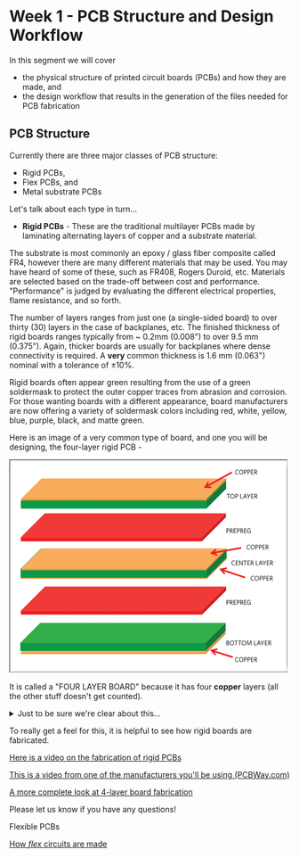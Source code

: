 # Week 1 - PCB Structure and Design Workflow

In this segment we will cover
* the physical structure of printed circuit boards (PCBs) and how they are made, and
* the design workflow that results in the generation of the files needed for PCB fabrication

## PCB Structure
Currently there are three major classes of PCB structure:
* Rigid PCBs,
* Flex PCBs, and
* Metal substrate PCBs

Let's talk about each type in turn...


* __Rigid PCBs__ - These are the traditional multilayer PCBs made by laminating alternating layers of copper and a substrate material.

The substrate is most commonly an epoxy / glass fiber composite called FR4, however there are many different materials that may be used. You may have heard of some of these, such as FR408, Rogers Duroid, etc. Materials are selected based on the trade-off between cost and performance. "Performance" is judged by evaluating the different electrical properties, flame resistance, and so forth.

The number of layers ranges from just one (a single-sided board) to over thirty (30) layers in the case of backplanes, etc. The finished thickness of rigid boards ranges typically from ~ 0.2mm (0.008") to over 9.5 mm (0.375"). Again, thicker boards are usually for backplanes where dense connectivity is required. A **very** common thickness is 1.6 mm (0.063") nominal with a tolerance of ±10%.

Rigid boards often appear green resulting from the use of a green soldermask to protect the outer copper traces from abrasion and corrosion. For those wanting boards with a different appearance, board manufacturers are now offering a variety of soldermask colors including red, white, yellow, blue, purple, black, and matte green.

Here is an image of a very common type of board, and one you will be designing, the four-layer rigid PCB -

<img src="../../Week_1/Images/4-layer.png" width="500"/>

It is called a "FOUR LAYER BOARD" because it has four __copper__ layers (all the other stuff doesn't get counted).

<details>
  <summary>Just to be sure we're clear about this...</summary>
  
  FOR A "FOUR" LAYER BOARD WE NEED:
  
1. Top Silkscreen ---------------------------------------> (Gerber file)
1. Top Soldermask ---------------------------------------> (Gerber file)
1. Top Copper -------------------------------------------> (Gerber file)
1. Inner Layer #1 ---------------------------------------> (Gerber file)
1. Inner Layer #2 ---------------------------------------> (Gerber file)
1. Bottom Copper ----------------------------------------> (Gerber file)
1. Bottom Soldermask ------------------------------------> (Gerber file)
1. Bottom Silkscreen ------------------------------------> (Gerber file)
1. NC Drill file for Plated Through Holes (PTH) ---------> (Excellon file)
1. NC Drill file for Non-Plated Through Holes (NPTH) ----> (Excellon file)
1.  FAB Drawing (usually .pdf file) that specifies stackup, dimensions, tolerances, etc.

And *YOU'RE* going to make them all!! YAY!!

</details>

To really get a feel for this, it is helpful to see how rigid boards are fabricated.

[Here is a video on the fabrication of rigid PCBs](https://www.youtube.com/watch?v=wmr-Sr-qd90&t=9s)

[This is a video from one of the manufacturers you'll be using (PCBWay.com)](https://www.youtube.com/watch?v=o8NOK1JJbgw&t=104s)

[A more complete look at 4-layer board fabrication](https://www.youtube.com/watch?v=sIV0icM_Ujo&t=394s)

Please let us know if you have any questions!

Flexible PCBs

[How *flex* circuits are made](https://www.youtube.com/watch?v=C-2ysGoCRoo)
